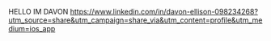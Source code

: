 HELLO IM DAVON
https://www.linkedin.com/in/davon-ellison-098234268?utm_source=share&utm_campaign=share_via&utm_content=profile&utm_medium=ios_app
